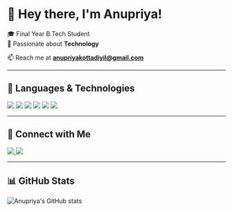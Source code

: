 # 👋 Hey there, I'm Anupriya!

🎓 Final Year B.Tech Student  
🎨 Passionate about **Technology** 

📫 Reach me at **anupriyakottadiyil@gmail.com**

---

## 🧠 Languages & Technologies

<p>
  <img src="https://img.shields.io/badge/Python-3776AB?style=for-the-badge&logo=python&logoColor=white"/>
  <img src="https://img.shields.io/badge/C-00599C?style=for-the-badge&logo=c&logoColor=white"/>
  <img src="https://img.shields.io/badge/HTML5-E34F26?style=for-the-badge&logo=html5&logoColor=white"/>
  <img src="https://img.shields.io/badge/CSS3-1572B6?style=for-the-badge&logo=css3&logoColor=white"/>
  <img src="https://img.shields.io/badge/Git-F05032?style=for-the-badge&logo=git&logoColor=white"/>
  <img src="https://img.shields.io/badge/GitHub-181717?style=for-the-badge&logo=github&logoColor=white"/>
</p>

---


## 🤝 Connect with Me

<p>
  <a href="https://www.linkedin.com/in/anupriya-a-pillai" target="_blank">
    <img src="https://img.shields.io/badge/LinkedIn-0A66C2?style=for-the-badge&logo=linkedin&logoColor=white"/>
  </a>
  <a href="mailto:anupriyakottadiyil@gmail.com">
    <img src="https://img.shields.io/badge/Gmail-D14836?style=for-the-badge&logo=gmail&logoColor=white"/>
  </a>
</p>

---

## 📊 GitHub Stats

![Anupriya's GitHub stats](https://github-readme-stats.vercel.app/api?username=AnupriyaAPillai&show_icons=true&theme=dracula)
